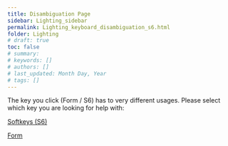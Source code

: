 ```yaml
---
title: Disambiguation Page
sidebar: Lighting_sidebar
permalink: Lighting_keyboard_disambiguation_s6.html
folder: Lighting
# draft: true
toc: false
# summary: 
# keywords: []
# authors: []
# last_updated: Month Day, Year
# tags: []
---
```


The key you click (Form / S6) has to very different usages. Please select which key you are looking for help with:

[Softkeys (S6)](./Lighting_keyboard_softkeys.html)

[Form](./Lighting_keyboard_encoder_pages.html)